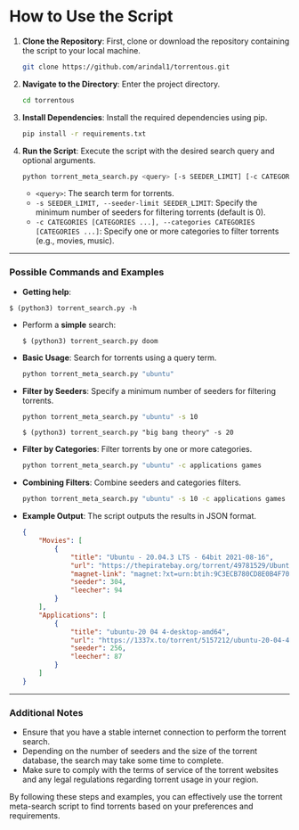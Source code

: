 # How to Use the Script

1. **Clone the Repository**: First, clone or download the repository containing the script to your local machine.

   ```bash
   git clone https://github.com/arindal1/torrentous.git
   ```

2. **Navigate to the Directory**: Enter the project directory.

   ```bash
   cd torrentous
   ```

3. **Install Dependencies**: Install the required dependencies using pip.

   ```bash
   pip install -r requirements.txt
   ```

4. **Run the Script**: Execute the script with the desired search query and optional arguments.

   ```bash
   python torrent_meta_search.py <query> [-s SEEDER_LIMIT] [-c CATEGORIES [CATEGORIES ...]]
   ```

   - `<query>`: The search term for torrents.
   - `-s SEEDER_LIMIT, --seeder-limit SEEDER_LIMIT`: Specify the minimum number of seeders for filtering torrents (default is 0).
   - `-c CATEGORIES [CATEGORIES ...], --categories CATEGORIES [CATEGORIES ...]`: Specify one or more categories to filter torrents (e.g., movies, music).

---

### Possible Commands and Examples

- **Getting help**:
```shell
$ (python3) torrent_search.py -h
```

- Perform a **simple** search:
   ```shell
   $ (python3) torrent_search.py doom
   ```

- **Basic Usage**: Search for torrents using a query term.

  ```bash
  python torrent_meta_search.py "ubuntu"
  ```

- **Filter by Seeders**: Specify a minimum number of seeders for filtering torrents.

  ```bash
  python torrent_meta_search.py "ubuntu" -s 10
  ```
   ```shell
   $ (python3) torrent_search.py "big bang theory" -s 20
   ```

- **Filter by Categories**: Filter torrents by one or more categories.

  ```bash
  python torrent_meta_search.py "ubuntu" -c applications games
  ```

- **Combining Filters**: Combine seeders and categories filters.

  ```bash
  python torrent_meta_search.py "ubuntu" -s 10 -c applications games
  ```

- **Example Output**: The script outputs the results in JSON format.

  ```json
  {
      "Movies": [
          {
              "title": "Ubuntu - 20.04.3 LTS - 64bit 2021-08-16",
              "url": "https://thepiratebay.org/torrent/49781529/Ubuntu_-_20.04.3_LTS_-_64bit_2021-08-16",
              "magnet-link": "magnet:?xt=urn:btih:9C3ECB780CD8E0B4F70C98DFEA6D7EFD2862FB0E&dn=Ubuntu+-+20.04.3+LTS+-+64bit+2021-08-16&tr=udp%3A%2F%2Ftracker.opentrackr.org%3A1337%2Fannounce&tr=udp%3A%2F%2Ftracker.coppersurfer.tk%3A6969%2Fannounce&tr=udp%3A%2F%2Fexodus.desync.com%3A6969%2Fannounce&tr=udp%3A%2F%2Ftracker.internetwarriors.net%3A1337%2Fannounce&tr=udp%3A%2F%2Ftracker.cyberia.is%3A6969%2Fannounce&tr=udp%3A%2F%2Ftracker.openbittorrent.com%3A1337%2Fannounce",
              "seeder": 304,
              "leecher": 94
          }
      ],
      "Applications": [
          {
              "title": "ubuntu-20 04 4-desktop-amd64",
              "url": "https://1337x.to/torrent/5157212/ubuntu-20-04-4-desktop-amd64/",
              "seeder": 256,
              "leecher": 87
          }
      ]
  }
  ```

---

### Additional Notes

- Ensure that you have a stable internet connection to perform the torrent search.
- Depending on the number of seeders and the size of the torrent database, the search may take some time to complete.
- Make sure to comply with the terms of service of the torrent websites and any legal regulations regarding torrent usage in your region.

By following these steps and examples, you can effectively use the torrent meta-search script to find torrents based on your preferences and requirements.
